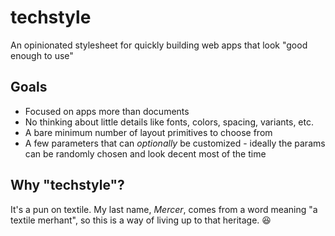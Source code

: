 # techstyle

An opinionated stylesheet for quickly building web apps that look "good enough to use"

## Goals

* Focused on apps more than documents
* No thinking about little details like fonts, colors, spacing, variants, etc.
* A bare minimum number of layout primitives to choose from
* A few parameters that can _optionally_ be customized - ideally the params can be randomly chosen and look decent most of the time

## Why "techstyle"?

It's a pun on textile. My last name, _Mercer_, comes from a word meaning "a textile merhant", so this is a way of living up to that heritage. 😆
